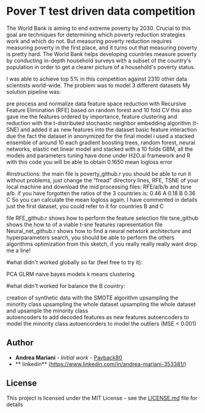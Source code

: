 # Pover T test driven data competition 
The World Bank is aiming to end extreme poverty by 2030. Crucial to this goal are techniques for determining which poverty reduction strategies work and which do not. But measuring poverty reduction requires measuring poverty in the first place, and it turns out that measuring poverty is pretty hard. The World Bank helps developing countries measure poverty by conducting in-depth household surveys with a subset of the country's population in order to get a clearer picture of a household's poverty status.


I was able to achieve top 5% in this competition against 2310 other data scientists world-wide. The problem was to model 3 different datasets
My solution pipeline was: 

pre process and normalize data
feature space reduction with Recursive Feature Elimination (RFE) based on random forest and 10 fold CV this also gave me the features ordered by importance, 
feature clustering and reduction with the t-distributed stochastic neighbor embedding algorithm (t-SNE) and added it as new features into the dataset
basic feature interaction due the fact the dataset in anonymized 
for the final model i used a stacked ensemble of around 10 each gradient boosting trees, random forest, neural networks, elastic net linear model and stacked with a 10 folds GBM, all the models and parameters tuning have done under H2O.ai framework and R
with this code you will be able to obtain 0.1650 mean logloss error 

#instructions: 
the main file is poverty_github.r you should be able to run it without problems, just change the "fread" directory lines, RFE, TSNE of your local machine and download the mid processing files: 
RFE/a/b/b and tsne a/b.
if you have forgotten the ratios of the 3 countries is:
 0.46 A
 0.18 B
 0.36 C
 So you can calculate the mean logloss again.
 I have commented in details just the first dataset, you could refer to it for countries B and C 

file RFE_github.r shows how to perform the feature selection
file tsne_github shows the how to of a viable t-sne features rapresentation
file Neural_net_github.r shows how to find a neural netwtork architecture and hyperparameters search, you should be able to perform the others algorithms optimization from this sketch, if you really really really want drop me a line!

#what didn't worked globally so far (feel free to try it):

PCA
GLRM
naive bayes models
k means clustering 

#what didn't worked for balance the B country:

creation of synthetic data with the SMOTE algorithm
upsampling the minority class
upsampling the whole dataset
upsampling the whole dataset and upsample the minority class  
autoencoders to add decoded features as new features
autoencoders to model the minority class 
autoencorders to model the outliers (MSE < 0.001)





## Author

* **Andrea Mariani** - *Initial work* - [Payback80](https://github.com/Payback80)
* ** linkedin** (https://www.linkedin.com/in/andrea-mariani-353381/)

## License

This project is licensed under the MIT License - see the [LICENSE.md](LICENSE.md) file for details


